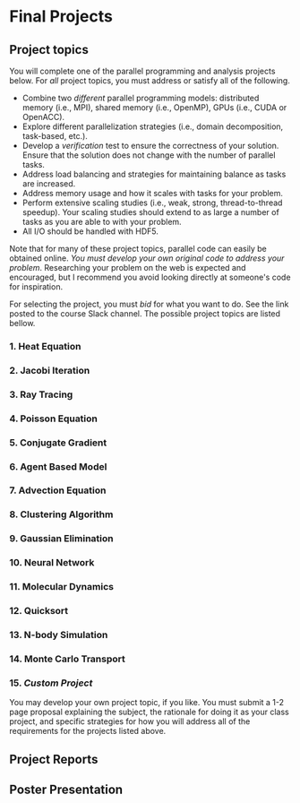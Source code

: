 # Final Projects

## Project topics

You will complete one of the parallel programming and analysis projects below. For _all_ project topics, you must address or satisfy all of the following.

- Combine two _different_ parallel programming models: distributed memory (i.e., MPI), shared memory (i.e., OpenMP), GPUs (i.e., CUDA or OpenACC).
- Explore different parallelization strategies (i.e., domain decomposition, task-based, etc.).
- Develop a _verification_ test to ensure the correctness of your solution. Ensure that the solution does not change with the number of parallel tasks.
- Address load balancing and strategies for maintaining balance as tasks are increased.
- Address memory usage and how it scales with tasks for your problem.
- Perform extensive scaling studies (i.e., weak, strong, thread-to-thread speedup). Your scaling studies should extend to as large a number of tasks as you are able to with your problem.
- All I/O should be handled with HDF5.

Note that for many of these project topics, parallel code can easily be obtained online. _You must develop your own original code to address your problem_. Researching your problem on the web is expected and encouraged, but I recommend you avoid looking directly at someone's code for inspiration.

For selecting the project, you must _bid_ for what you want to do. See the link posted to the course Slack channel. The possible project topics are listed bellow. 

### 1. Heat Equation

### 2. Jacobi Iteration

### 3. Ray Tracing

### 4. Poisson Equation

### 5. Conjugate Gradient

### 6. Agent Based Model

### 7. Advection Equation

### 8. Clustering Algorithm

### 9. Gaussian Elimination

### 10. Neural Network

### 11. Molecular Dynamics

### 12. Quicksort

### 13. N-body Simulation

### 14. Monte Carlo Transport

### 15. _Custom Project_

You may develop your own project topic, if you like. You must submit a 1-2 page proposal explaining the subject, the rationale for doing it as your class project, and specific strategies for how you will address all of the requirements for the projects listed above. 

## Project Reports

## Poster Presentation